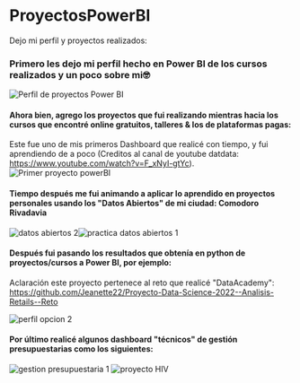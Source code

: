 # ProyectosPowerBI
Dejo mi perfil y proyectos realizados:

### Primero les dejo mi perfil hecho en Power BI de los cursos realizados y un poco sobre mi🤓 

![Perfil de proyectos Power BI](https://user-images.githubusercontent.com/80054717/184246469-f89f275a-cb4f-4533-a80f-08242306a7c6.png)

#### Ahora bien, agrego los proyectos que fui realizando mientras hacia los cursos que encontré online gratuitos, talleres & los de plataformas pagas: 
Este fue uno de mis primeros Dashboard que realicé con tiempo, y fui aprendiendo de a poco (Creditos al canal de youtube datdata: https://www.youtube.com/watch?v=F_xNyI-gtYc). 
![Primer proyecto powerBI](https://user-images.githubusercontent.com/80054717/184247480-80303466-99aa-4c0a-b59f-40a0252b5915.png)

#### Tiempo después me fui animando a aplicar lo aprendido en proyectos personales usando los "Datos Abiertos" de mi ciudad: Comodoro Rivadavia 

![datos abiertos 2](https://user-images.githubusercontent.com/80054717/184249853-c8e12fbc-88cb-4c21-839f-81e68f5f78d1.png)![practica datos abiertos 1](https://user-images.githubusercontent.com/80054717/184249862-05a6ea39-9080-4254-b029-3cfc91051b5d.png)

#### Después fui pasando los resultados que obtenía en python de proyectos/cursos a Power BI, por ejemplo:
Aclaración este proyecto pertenece al reto que realicé "DataAcademy": https://github.com/Jeanette22/Proyecto-Data-Science-2022--Analisis-Retails--Reto

![perfil opcion 2](https://user-images.githubusercontent.com/80054717/184251086-94ed0c3f-83a7-4d9d-8d80-4b086cc9337d.png)

#### Por último realicé algunos dashboard "técnicos" de gestión presupuestarias como los siguientes: 
![gestion presupuestaria 1](https://user-images.githubusercontent.com/80054717/184250224-a1f21dfb-e637-483a-8fd7-5699b08f4fe2.png)
![proyecto HIV](https://user-images.githubusercontent.com/80054717/184250626-b18d4755-1c72-47ac-900a-f06b778deeb3.png)

